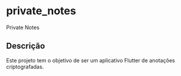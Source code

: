 # private_notes

Private Notes

## Descrição

Este projeto tem o objetivo de ser um aplicativo Flutter de anotações criptografadas.